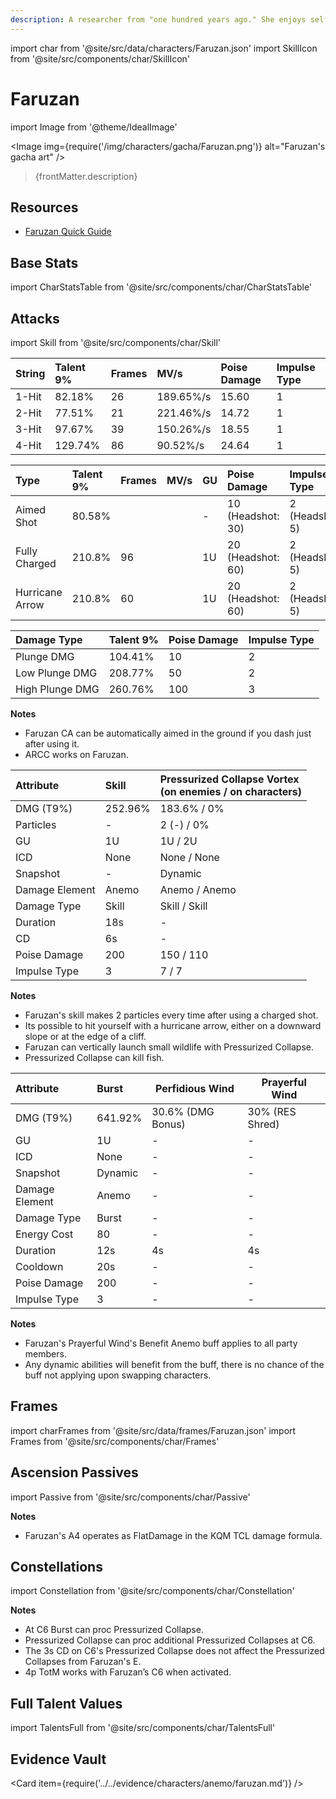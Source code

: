 ```yaml
---
description: A researcher from "one hundred years ago." She enjoys self-identifying as everyone's senior, and has significant knowledge of ancient scripts and machines of all kinds.
---
```


import char from '@site/src/data/characters/Faruzan.json'
import SkillIcon from '@site/src/components/char/SkillIcon'

# Faruzan

import Image from '@theme/IdealImage'

<Image img={require('/img/characters/gacha/Faruzan.png')} alt="Faruzan's gacha art" />
<blockquote>{frontMatter.description}</blockquote>

## Resources

* [Faruzan Quick Guide](https://keqingmains.com/q/faruzan-quickguide/)

## Base Stats

import CharStatsTable from '@site/src/components/char/CharStatsTable'

<CharStatsTable char={char} />

## Attacks

import Skill from '@site/src/components/char/Skill'

<Tabs>
<TabItem value='na' label='Normal Attacks'>
<SkillIcon char={char} skill='na' />
<div class='talent-columns'>
<Skill char={char} skill='na' sectionFilter='Normal Attack' />

| String | Talent 9% | Frames | MV/s      | Poise Damage | Impulse Type |
| :----- | :-------- | :----- | :-------- | :----------- | :----------- |
| 1-Hit  | 82.18%    | 26     | 189.65%/s | 15.60        | 1            |
| 2-Hit  | 77.51%    | 21     | 221.46%/s | 14.72        | 1            |
| 3-Hit  | 97.67%    | 39     | 150.26%/s | 18.55        | 1            |
| 4-Hit  | 129.74%   | 86     | 90.52%/s  | 24.64        | 1            |

</div>
<div class='talent-columns'>
<Skill char={char} skill='na' sectionFilter='Charged Attack' />

| Type            | Talent 9% | Frames | MV/s | GU  | Poise Damage        | Impulse Type      |
| :-------------- | :-------- | :----- | :--- | :-- | :------------------ | :---------------- |
| Aimed Shot      | 80.58%    |        |      | -   | 10 \(Headshot: 30\) | 2 \(Headshot: 5\) |
| Fully Charged   | 210.8%    | 96     |      | 1U  | 20 \(Headshot: 60\) | 2 \(Headshot: 5\) |
| Hurricane Arrow | 210.8%    | 60     |      | 1U  | 20 \(Headshot: 60\) | 2 \(Headshot: 5\) |

</div>
<div class='talent-columns'>
<Skill char={char} skill='na' sectionFilter='Plunging Attack' />

| Damage Type     | Talent 9% | Poise Damage | Impulse Type |
| :-------------- | :-------- | :----------- | :----------- |
| Plunge DMG      | 104.41%   | 10           | 2            |
| Low Plunge DMG  | 208.77%   | 50           | 2            |
| High Plunge DMG | 260.76%   | 100          | 3            |

</div>

**Notes**

* Faruzan CA can be automatically aimed in the ground if you dash just after using it.
* ARCC works on Faruzan.

</TabItem>

<TabItem value='e' label='Skill'>
<SkillIcon char={char} skill='e' />
<div class='talent-columns'>
<Skill char={char} skill='e' />

| Attribute      | Skill   | Pressurized Collapse Vortex<br />(on enemies / on characters) |
| :------------- | :------ | :------------------------------------------------------------ |
| DMG \(T9%\)    | 252.96% | 183.6% / 0%                                                   |
| Particles      | -       | 2 (-) / 0%                                                    |
| GU             | 1U      | 1U / 2U                                                       |
| ICD            | None    | None / None                                                   |
| Snapshot       | -       | Dynamic                                                       |
| Damage Element | Anemo   | Anemo / Anemo                                                 |
| Damage Type    | Skill   | Skill / Skill                                                 |
| Duration       | 18s     | -                                                             |
| CD             | 6s      | -                                                             |
| Poise Damage   | 200     | 150 / 110                                                     |
| Impulse Type   | 3       | 7 / 7                                                         |

</div>

**Notes**

* Faruzan's skill makes 2 particles every time after using a charged shot.
* Its possible to hit yourself with a hurricane arrow, either on a downward slope or at the edge of a cliff.
* Faruzan can vertically launch small wildlife with Pressurized Collapse.
* Pressurized Collapse can kill fish.

</TabItem>

<TabItem value='q' label='Burst'>
<SkillIcon char={char} skill='q' />
<div class='talent-columns'>
<Skill char={char} skill='q'/>

| Attribute      | Burst   | Perfidious Wind   | Prayerful Wind  |
| :------------- | :------ | ----------------- | --------------- |
| DMG \(T9%\)    | 641.92% | 30.6% (DMG Bonus) | 30% (RES Shred) |
| GU             | 1U      | -                 | -               |
| ICD            | None    | -                 | -               |
| Snapshot       | Dynamic | -                 | -               |
| Damage Element | Anemo   | -                 | -               |
| Damage Type    | Burst   | -                 | -               |
| Energy Cost    | 80      | -                 | -               |
| Duration       | 12s     | 4s                | 4s              |
| Cooldown       | 20s     | -                 | -               |
| Poise Damage   | 200     | -                 | -               |
| Impulse Type   | 3       | -                 | -               |

</div>

**Notes**

* Faruzan's Prayerful Wind's Benefit Anemo buff applies to all party members.
* Any dynamic abilities will benefit from the buff, there is no chance of the buff not applying upon swapping characters.

</TabItem>
</Tabs>

## Frames

import charFrames from '@site/src/data/frames/Faruzan.json'
import Frames from '@site/src/components/char/Frames'

<Frames data={charFrames} />

## Ascension Passives

import Passive from '@site/src/components/char/Passive'

<Tabs>
<TabItem value='passive' label='Passive'>
<Passive char={char} passive={2} />
</TabItem>

<TabItem value='a1' label='Ascension 1'>
<Passive char={char} passive={0} />
</TabItem>

<TabItem value="a4" label="Ascension 4">
<Passive char={char} passive={1} />  

**Notes**  

* Faruzan's A4 operates as FlatDamage in the KQM TCL damage formula.  
  
</TabItem>
</Tabs>

## Constellations

import Constellation from '@site/src/components/char/Constellation'

<Tabs>
<TabItem value='c1' label='C1'>
<Constellation char={char} constellation={1} />
</TabItem>

<TabItem value='c2' label='C2'>
<Constellation char={char} constellation={2} />
</TabItem>

<TabItem value='c3' label='C3'>
<Constellation char={char} constellation={3} />
</TabItem>

<TabItem value='c4' label='C4'>
<Constellation char={char} constellation={4} />
</TabItem>

<TabItem value='c5' label='C5'>
<Constellation char={char} constellation={5} />
</TabItem>

<TabItem value='c6' label='C6'>
<Constellation char={char} constellation={6} />

**Notes**

* At C6 Burst can proc Pressurized Collapse.
* Pressurized Collapse can proc additional Pressurized Collapses at C6.
* The 3s CD on C6's Pressurized Collapse does not affect the Pressurized Collapses from Faruzan's E.
* 4p TotM works with Faruzan’s C6 when activated.
  
</TabItem>
</Tabs>

## Full Talent Values

import TalentsFull from '@site/src/components/char/TalentsFull'

<TalentsFull char={char}/>

## Evidence Vault

<Card item={require('../../evidence/characters/anemo/faruzan.md')} />
